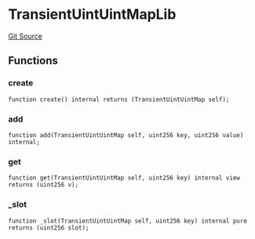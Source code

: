 # TransientUintUintMapLib
[Git Source](https://github.com/lidofinance/community-staking-module/blob/86cbb28dad521bfac5576c8a7b405bc33b32f44d/src/lib/TransientUintUintMapLib.sol)


## Functions
### create


```solidity
function create() internal returns (TransientUintUintMap self);
```

### add


```solidity
function add(TransientUintUintMap self, uint256 key, uint256 value) internal;
```

### get


```solidity
function get(TransientUintUintMap self, uint256 key) internal view returns (uint256 v);
```

### _slot


```solidity
function _slot(TransientUintUintMap self, uint256 key) internal pure returns (uint256 slot);
```


